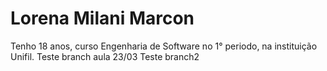 # Lorena Milani Marcon
Tenho 18 anos, curso Engenharia de Software no 1° periodo, na instituição Unifil.
Teste branch aula 23/03
Teste branch2